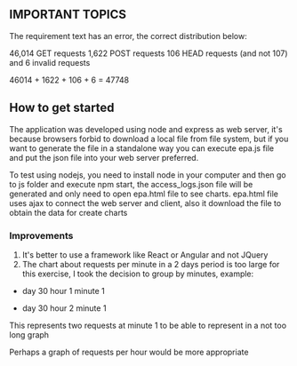 ## IMPORTANT TOPICS

The requirement text has an error, the correct distribution below:

46,014 GET requests
1,622 POST requests
106 HEAD requests (and not 107)
and 6 invalid requests

46014 + 1622 + 106 + 6 = 47748

## How to get started

The application was developed using node and express as web server, it's because browsers forbid to download a local file from file system, but if you want to generate the file in a standalone way you can execute epa.js file and put the json file into your web server preferred.

To test using nodejs, you need to install node in your computer and then go to js folder and execute npm start, the access_logs.json file will be generated and only need to open epa.html file to see charts. epa.html file uses ajax to connect the web server and client, also it download the file to obtain the data for create charts

### Improvements

1. It's better to use a framework like React or Angular and not JQuery
2. The chart about requests per minute in a 2 days period is too large for this exercise, I took the decision to group by minutes, example:

- day 30 hour 1 minute 1

- day 30 hour 2 minute 1

This represents two requests at minute 1 to be able to represent in a not too long graph

Perhaps a graph of requests per hour would be more appropriate
